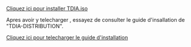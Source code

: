 [ Cliquez ici pour installer TDIA.iso  ](https://drive.google.com/uc?id=1OutS_uCzBKLZr8qlJL5xp-Or8tlPT3Ld&export=download)

Apres avoir y telecharger , essayez de consulter le guide d'insallation de "TDIA-DISTRIBUTION".

[ Cliquez ici pour telecharger le guide d'installation  ](https://github.com/Nada-Hl/Dist-TDIA/blob/main/Guide%20d'installation%20(TDIA-DITRIBUTION).pdf)


